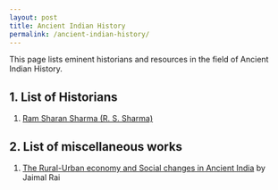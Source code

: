 ```yaml
---
layout: post
title: Ancient Indian History
permalink: /ancient-indian-history/
---
```


This page lists eminent historians and resources in the field of Ancient Indian History.

## 1. List of Historians

1. [Ram Sharan Sharma (R. S. Sharma)](/ram-sharan-sharma/)

## 2. List of miscellaneous works

1. [The Rural-Urban economy and Social changes in Ancient India](https://archive.org/details/in.ernet.dli.2015.131670) by Jaimal Rai
